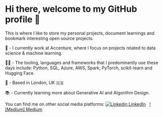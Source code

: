 # Hi there, welcome to my GitHub profile :wave:

This is where I like to store my personal projects, document learnings and bookmark interesting open source projects.

💼 - I currently work at Accenture, where I focus on projects related to data science & machine learning.

👨‍💻 - The tooling, languages and frameworks that I predominantly use these days include:
Python, SQL, Azure, AWS, Spark, PyTorch, scikit-learn and Hugging Face.

📍 - Based in London, UK :uk:

📚 - Currently learning more about Generative AI and Algorithm Design.


You can find me on other social media platforms:
[![Linkedin](https://i.stack.imgur.com/gVE0j.png) LinkedIn](https://www.linkedin.com/in/george-williamson)
&nbsp;
[![Medium] Medium](https://medium.com/@g.williamson) 


